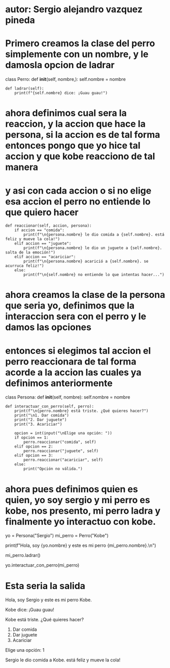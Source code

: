 # autor: Sergio alejandro vazquez pineda
# Primero creamos la clase del perro simplemente con un nombre, y le damosla opcion de ladrar
class Perro:
    def __init__(self, nombre,):
        self.nombre = nombre

    def ladrar(self):
        print(f"{self.nombre} dice: ¡Guau guau!")

# ahora definimos cual sera la reaccion, y la accion que hace la persona, si la accion es de tal forma entonces pongo que yo hice tal accion y que kobe reacciono de tal manera
# y asi con cada accion o si no elige esa accion el perro no entiende lo que quiero hacer

    def reaccionar(self, accion, persona):
        if accion == "comida":
            print(f"\n{persona.nombre} le dio comida a {self.nombre}. está feliz y mueve la cola!")
        elif accion == "juguete":
            print(f"\n{persona.nombre} le dio un juguete a {self.nombre}. salta de la emoción!")
        elif accion == "acariciar":
            print(f"\n{persona.nombre} acarició a {self.nombre}. se acurruca feliz!")
        else:
            print(f"\n{self.nombre} no entiende lo que intentas hacer...")

# ahora creamos la clase de la persona que seria yo, definimos que la interaccion sera con el perro y le damos las opciones
# entonces si elegimos tal accion el perro reaccionara de tal forma acorde a la accion las cuales ya definimos anteriormente
class Persona:
    def __init__(self, nombre):
        self.nombre = nombre

    def interactuar_con_perro(self, perro):
        print(f"\n{perro.nombre} está triste. ¿Qué quieres hacer?")
        print("\n1. Dar comida")
        print("2. Dar juguete")
        print("3. Acariciar")

        opcion = int(input("\nElige una opción: "))
        if opcion == 1:
            perro.reaccionar("comida", self)
        elif opcion == 2:
            perro.reaccionar("juguete", self)
        elif opcion == 3:
            perro.reaccionar("acariciar", self)
        else:
            print("Opción no válida.")

# ahora pues definimos quien es quien, yo soy sergio y mi perro es kobe, nos presento, mi perro ladra y finalmente yo interactuo con kobe.
yo = Persona("Sergio")
mi_perro = Perro("Kobe")

print(f"Hola, soy {yo.nombre} y este es mi perro {mi_perro.nombre}.\n")

mi_perro.ladrar()


yo.interactuar_con_perro(mi_perro)

# Esta seria la salida 
Hola, soy Sergio y este es mi perro Kobe.

Kobe dice: ¡Guau guau!

Kobe está triste. ¿Qué quieres hacer?

1. Dar comida
2. Dar juguete
3. Acariciar

Elige una opción: 1

Sergio le dio comida a Kobe. está feliz y mueve la cola!
